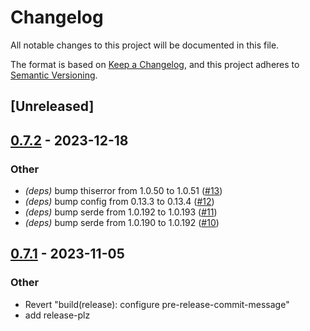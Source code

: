 # Changelog
All notable changes to this project will be documented in this file.

The format is based on [Keep a Changelog](https://keepachangelog.com/en/1.0.0/),
and this project adheres to [Semantic Versioning](https://semver.org/spec/v2.0.0.html).

## [Unreleased]

## [0.7.2](https://github.com/hseeberger/configured/compare/v0.7.1...v0.7.2) - 2023-12-18

### Other
- *(deps)* bump thiserror from 1.0.50 to 1.0.51 ([#13](https://github.com/hseeberger/configured/pull/13))
- *(deps)* bump config from 0.13.3 to 0.13.4 ([#12](https://github.com/hseeberger/configured/pull/12))
- *(deps)* bump serde from 1.0.192 to 1.0.193 ([#11](https://github.com/hseeberger/configured/pull/11))
- *(deps)* bump serde from 1.0.190 to 1.0.192 ([#10](https://github.com/hseeberger/configured/pull/10))

## [0.7.1](https://github.com/hseeberger/configured/compare/v0.7.0...v0.7.1) - 2023-11-05

### Other
- Revert "build(release): configure pre-release-commit-message"
- add release-plz
